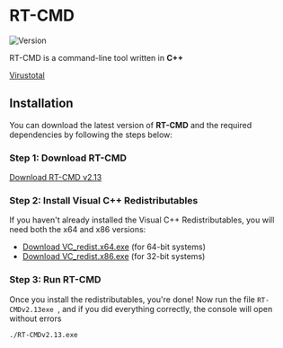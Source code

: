 # RT-CMD

<p align="cente">
  <img src="https://img.shields.io/badge/Version-2.13-blue.svg" alt="Version">
</p>

RT-CMD is a command-line tool written in **C++**

[Virustotal](https://www.virustotal.com/gui/file/f04d2ef1357d82cbefdb7866d881f1a9417ca1f6e3986dc6d28aadc36eac2faf?nocache=1)

## Installation

You can download the latest version of **RT-CMD** and the required dependencies by following the steps below:

### Step 1: Download RT-CMD

[Download RT-CMD v2.13](https://github.com/retrojan/rt-cmd/releases/download/cmd/RT-CMDv2.13.exe)

### Step 2: Install Visual C++ Redistributables

If you haven't already installed the Visual C++ Redistributables, you will need both the x64 and x86 versions:

- [Download VC_redist.x64.exe](https://github.com/retrojan/rt-cmd/releases/download/rt-cmd/VC_redist.x64.exe) (for 64-bit systems)
- [Download VC_redist.x86.exe](https://github.com/retrojan/rt-cmd/releases/download/rt-cmd/VC_redist.x86.exe) (for 32-bit systems)

### Step 3: Run RT-CMD

Once you install the redistributables, you're done! Now run the file `RT-CMDv2.13exe `, and if you did everything correctly, the console will open without errors

```bash
./RT-CMDv2.13.exe
```
